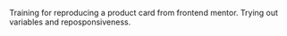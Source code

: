 Training for reproducing a product card from frontend mentor. 
Trying out variables and reposponsiveness.
